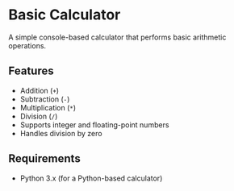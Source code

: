 # Basic Calculator
   
A simple console-based calculator that performs basic arithmetic operations. 

## Features 
- Addition (`+`) 
- Subtraction (`-`) 
- Multiplication (`*`)
- Division (`/`)
- Supports integer and floating-point numbers
- Handles division by zero

## Requirements
- Python 3.x (for a Python-based calculator)

